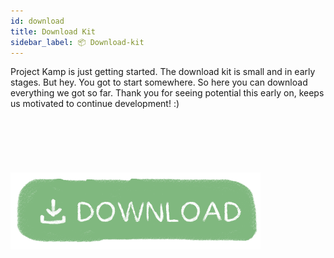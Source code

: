 ```yaml
---
id: download
title: Download Kit
sidebar_label: 📦 Download-kit
---
```



Project Kamp is just getting started. The download kit is small and in early stages. But hey. You got to start somewhere. So here you can download everything we got so far. Thank you for seeing potential this early on, keeps us motivated to continue development! :)
<br>
<br>
<br>
<br>
<br>
<br>
<br>
 <a href="https://github.com/ONEARMY/project-kamp-kit/archive/V0.1.zip">
<img src="../assets/support/download.png" width="400" height="auto" /></a>
<br>
<br>
<br>
<br>
<br>
<br>
